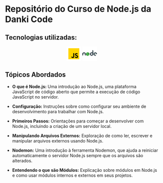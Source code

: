 # Repositório do Curso de Node.js da Danki Code

## Tecnologias utilizadas:

<p align="center">
  <img src="./imgs/js.png" alt="Logo JavaScript" />
  <img src="./imgs/node.png" alt="Logo Node.js"/>
</p>


## Tópicos Abordados

- **O que é Node.js:** Uma introdução ao Node.js, uma plataforma JavaScript de código aberto que permite a execução de código JavaScript no servidor.

- **Configuração:** Instruções sobre como configurar seu ambiente de desenvolvimento para trabalhar com Node.js.

- **Primeiros Passos:** Orientações para começar a desenvolver com Node.js, incluindo a criação de um servidor local.

- **Manipulando Arquivos Externos:** Exploração de como ler, escrever e manipular arquivos externos usando Node.js.

- **Nodemon:** Uma introdução à ferramenta Nodemon, que ajuda a reiniciar automaticamente o servidor Node.js sempre que os arquivos são alterados.

- **Entendendo o que são Módulos:** Explicação sobre módulos em Node.js e como usar módulos internos e externos em seus projetos.
